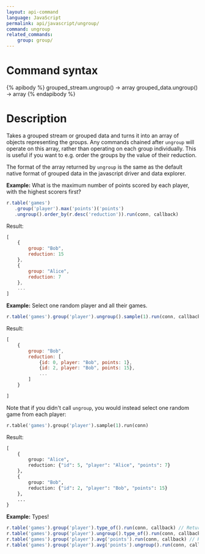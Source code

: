 ```yaml
---
layout: api-command
language: JavaScript
permalink: api/javascript/ungroup/
command: ungroup
related_commands:
    group: group/
---
```


# Command syntax #

{% apibody %}
grouped_stream.ungroup() &rarr; array
grouped_data.ungroup() &rarr; array
{% endapibody %}

# Description #

Takes a grouped stream or grouped data and turns it into an array of
objects representing the groups.  Any commands chained after `ungroup`
will operate on this array, rather than operating on each group
individually.  This is useful if you want to e.g. order the groups by
the value of their reduction.

The format of the array returned by `ungroup` is the same as the
default native format of grouped data in the javascript driver and
data explorer.

__Example:__ What is the maximum number of points scored by each
player, with the highest scorers first?

```js
r.table('games')
   .group('player').max('points')('points')
   .ungroup().order_by(r.desc('reduction')).run(conn, callback)
```

Result: 

```js
[
    {
        group: "Bob",
        reduction: 15
    },
    {
        group: "Alice",
        reduction: 7
    },
    ...
]
```

__Example:__ Select one random player and all their games.

```js
r.table('games').group('player').ungroup().sample(1).run(conn, callback)
```

Result:

```js
[
    {
        group: "Bob",
        reduction: [
            {id: 0, player: "Bob", points: 1},
            {id: 2, player: "Bob", points: 15},
            ...
        ]
    }

]
```

Note that if you didn't call `ungroup`, you would instead select one
random game from each player:

```py
r.table('games').group('player').sample(1).run(conn)
```

Result:

```py
[
    {
        group: "Alice",
        reduction: {"id": 5, "player": "Alice", "points": 7}
    },
    {
        group: "Bob",
        reduction: {"id": 2, "player": "Bob", "points": 15}
    },
    ...
}
```



__Example:__ Types!

```js
r.table('games').group('player').type_of().run(conn, callback) // Returns "GROUPED_STREAM"
r.table('games').group('player').ungroup().type_of().run(conn, callback) // Returns "ARRAY"
r.table('games').group('player').avg('points').run(conn, callback) // Returns "GROUPED_DATA"
r.table('games').group('player').avg('points').ungroup().run(conn, callback) // Returns "ARRAY"
```
